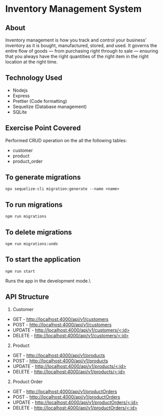 # Inventory Management System

## About

Inventory management is how you track and control your business’ inventory as it is bought, manufactured, stored, and used. It governs the entire flow of goods — from purchasing right through to sale — ensuring that you always have the right quantities of the right item in the right location at the right time.

## Technology Used

- Nodejs
- Express
- Prettier (Code formatting)
- Sequelize (Database management)
- SQLite

## Exercise Point Covered

Performed CRUD operation on the all the following tables:

- customer
- product
- product_order

## To generate migrations

`npx sequelize-cli migration:generate --name <name>`

## To run migrations

`npm run migrations`

## To delete migrations

`npm run migrations:undo`

## To start the application

`npm run start`

Runs the app in the development mode.\

## API Structure

1. Customer

- GET - [http://localhost:4000/api/v1/customers](http://localhost:4000/api/v1/customers)
- POST - [http://localhost:4000/api/v1/customers](http://localhost:4000/api/v1/customers)
- UPDATE - [http://localhost:4000/api/v1/customers/<:id>](http://localhost:4000/api/v<:id>/customers/1)
- DELETE - [http://localhost:4000/api/v1/customers/<:id>](http://localhost:4000/api/v1/customers/1)

2. Product

- GET - [http://localhost:4000/api/v1/products](http://localhost:4000/api/v1/products)
- POST - [http://localhost:4000/api/v1/products](http://localhost:4000/api/v1/products)
- UPDATE - [http://localhost:4000/api/v1/products/<:id>](http://localhost:4000/api/v<:id>/products/1)
- DELETE - [http://localhost:4000/api/v1/products/<:id>](http://localhost:4000/api/v1/products/1)

2. Product Order

- GET - [http://localhost:4000/api/v1/productOrders](http://localhost:4000/api/v1/productOrders)
- POST - [http://localhost:4000/api/v1/productOrders](http://localhost:4000/api/v1/productOrders)
- UPDATE - [http://localhost:4000/api/v1/productOrders/<:id>](http://localhost:4000/api/v<:id>/productOrders/1)
- DELETE - [http://localhost:4000/api/v1/productOrders/<:id>](http://localhost:4000/api/v1/productOrders/1)
